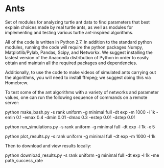 # Ants
Set of modules for analyzing turtle ant data to find parameters that best explain 
choices made by real turtle ants, as well as modules for implementing and testing
various turtle ant-inspired algorithms.

All of the code is written in Python 2.7. In addition to the standard python modules,
running the code will require the python packages Numpy, Matplotlib/Pylab, Pandas,
Scipy, and Networkx. We suggest installing the lastest version of the Anaconda 
distribution of Python in order to easily obtain and maintain all the required
packages and dependencies.  

Additionally, to use the code to make videos of simulated ants carrying out the
algorithms, you will need to install ffmpeg; we suggest doing this via Homebrew.

To test some of the ant algorithms with a variety of networks and parameter values,
one can run the following sequence of commands on a remote server:

python make_bash.py -s rank uniform -g minimal full -dt exp -m 1000 -l 1k -emin 0.1 -emax 0.4 -dmin 0.01 -dmax 0.3 -estep 0.01 -dstep 0.01

python run_simulations.py -s rank uniform -g minimal full -dt exp -l 1k -x 5

python plot_results.py -s rank uniform -g minimal full -dt exp -m 1000 -l 1k

Then to download and view results locally:

python download_results.py -s rank uniform -g minimal full -dt exp -l 1k -me path_success_rate
